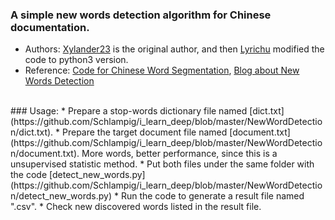 ### A simple new words detection algorithm for Chinese documentation.
  * Authors: [Xylander23](https://github.com/xylander23/New-Word-Detection) is the original author, and then [Lyrichu](https://github.com/Lyrichu/NewWordDetection) modified the code to python3 version.
  * Reference: [Code for Chinese Word Segmentation](https://github.com/Moonshile/ChineseWordSegmentation), [Blog about New Words Detection](http://www.matrix67.com/blog/archives/5044)
<br>
### Usage:
  * Prepare a stop-words dictionary file named [dict.txt](https://github.com/Schlampig/i_learn_deep/blob/master/NewWordDetection/dict.txt).
  * Prepare the target document file named [document.txt](https://github.com/Schlampig/i_learn_deep/blob/master/NewWordDetection/document.txt). More words, better performance, since this is a unsupervised statistic method.
  * Put both files under the same folder with the code [detect_new_words.py](https://github.com/Schlampig/i_learn_deep/blob/master/NewWordDetection/detect_new_words.py)
  * Run the code to generate a result file named ".csv".
  * Check new discovered words listed in the result file.
